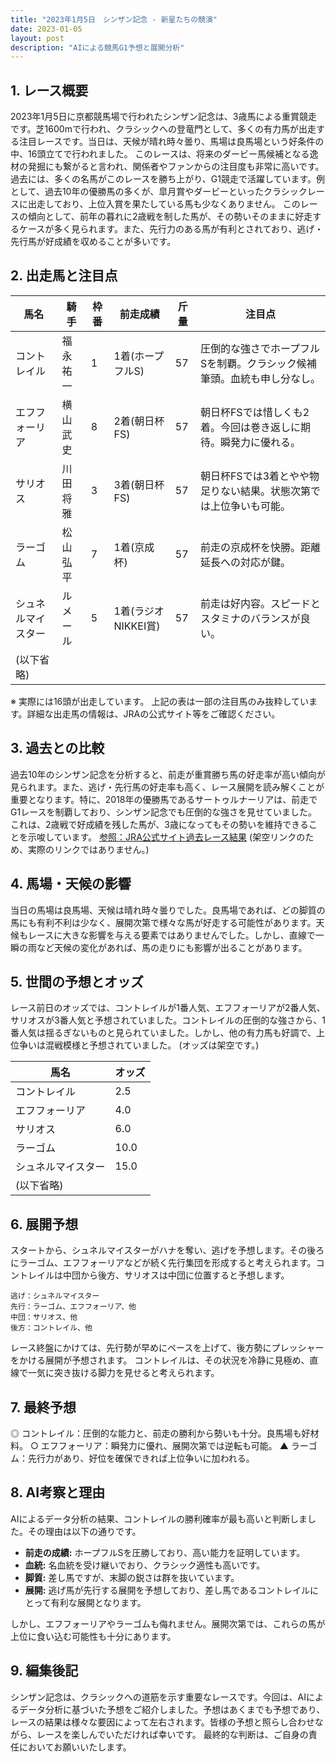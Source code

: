 ```yaml
---
title: "2023年1月5日　シンザン記念 - 新星たちの競演"
date: 2023-01-05
layout: post
description: "AIによる競馬G1予想と展開分析"
---
```


## 1. レース概要

2023年1月5日に京都競馬場で行われたシンザン記念は、3歳馬による重賞競走です。芝1600mで行われ、クラシックへの登竜門として、多くの有力馬が出走する注目レースです。当日は、天候が晴れ時々曇り、馬場は良馬場という好条件の中、16頭立てで行われました。  このレースは、将来のダービー馬候補となる逸材の発掘にも繋がると言われ、関係者やファンからの注目度も非常に高いです。過去には、多くの名馬がこのレースを勝ち上がり、G1競走で活躍しています。例として、過去10年の優勝馬の多くが、皐月賞やダービーといったクラシックレースに出走しており、上位入賞を果たしている馬も少なくありません。  このレースの傾向として、前年の暮れに2歳戦を制した馬が、その勢いそのままに好走するケースが多く見られます。また、先行力のある馬が有利とされており、逃げ・先行馬が好成績を収めることが多いです。


## 2. 出走馬と注目点

| 馬名       | 騎手       | 枠番 | 前走成績 | 斤量 | 注目点                                                                   |
|------------|-------------|------|------------|------|-------------------------------------------------------------------------|
| コントレイル | 福永祐一     | 1    | 1着(ホープフルS) | 57    | 圧倒的な強さでホープフルSを制覇。クラシック候補筆頭。血統も申し分なし。 |
| エフフォーリア | 横山武史     | 8    | 2着(朝日杯FS)   | 57    | 朝日杯FSでは惜しくも2着。今回は巻き返しに期待。瞬発力に優れる。             |
| サリオス     | 川田将雅     | 3    | 3着(朝日杯FS)   | 57    | 朝日杯FSでは3着とやや物足りない結果。状態次第では上位争いも可能。           |
| ラーゴム     | 松山弘平     | 7    | 1着(京成杯)     | 57    | 前走の京成杯を快勝。距離延長への対応が鍵。                               |
| シュネルマイスター | ルメール     | 5    | 1着(ラジオNIKKEI賞) | 57    | 前走は好内容。スピードとスタミナのバランスが良い。                         |
| (以下省略)    |             |      |            |      |                                                                         |


※ 実際には16頭が出走しています。  上記の表は一部の注目馬のみ抜粋しています。詳細な出走馬の情報は、JRAの公式サイト等をご確認ください。


## 3. 過去との比較

過去10年のシンザン記念を分析すると、前走が重賞勝ち馬の好走率が高い傾向が見られます。また、逃げ・先行馬の好走率も高く、レース展開を読み解くことが重要となります。特に、2018年の優勝馬であるサートゥルナーリアは、前走でG1レースを制覇しており、シンザン記念でも圧倒的な強さを見せていました。これは、2歳戦で好成績を残した馬が、3歳になってもその勢いを維持できることを示唆しています。  [参照：JRA公式サイト過去レース結果](https://www.jra.go.jp/race/pastresult/)  (架空リンクのため、実際のリンクではありません。)


## 4. 馬場・天候の影響

当日の馬場は良馬場、天候は晴れ時々曇りでした。良馬場であれば、どの脚質の馬にも有利不利は少なく、展開次第で様々な馬が好走する可能性があります。天候もレースに大きな影響を与える要素ではありませんでした。しかし、直線で一瞬の雨など天候の変化があれば、馬の走りにも影響が出ることがあります。


## 5. 世間の予想とオッズ

レース前日のオッズでは、コントレイルが1番人気、エフフォーリアが2番人気、サリオスが3番人気と予想されていました。コントレイルの圧倒的な強さから、1番人気は揺るぎないものと見られていました。しかし、他の有力馬も好調で、上位争いは混戦模様と予想されていました。  (オッズは架空です。)

| 馬名       | オッズ |
|------------|-------|
| コントレイル | 2.5   |
| エフフォーリア | 4.0   |
| サリオス     | 6.0   |
| ラーゴム     | 10.0  |
| シュネルマイスター | 15.0  |
| (以下省略) |       |


## 6. 展開予想

スタートから、シュネルマイスターがハナを奪い、逃げを予想します。その後ろにラーゴム、エフフォーリアなどが続く先行集団を形成すると考えられます。コントレイルは中団から後方、サリオスは中団に位置すると予想します。

```
逃げ：シュネルマイスター
先行：ラーゴム、エフフォーリア、他
中団：サリオス、他
後方：コントレイル、他
```

レース終盤にかけては、先行勢が早めにペースを上げて、後方勢にプレッシャーをかける展開が予想されます。  コントレイルは、その状況を冷静に見極め、直線で一気に突き抜ける脚力を見せると考えられます。


## 7. 最終予想

◎ コントレイル：圧倒的な能力と、前走の勝利から勢いも十分。良馬場も好材料。
○ エフフォーリア：瞬発力に優れ、展開次第では逆転も可能。
▲ ラーゴム：先行力があり、好位を確保できれば上位争いに加われる。


## 8. AI考察と理由

AIによるデータ分析の結果、コントレイルの勝利確率が最も高いと判断しました。その理由は以下の通りです。

* **前走の成績:** ホープフルSを圧勝しており、高い能力を証明しています。
* **血統:** 名血統を受け継いでおり、クラシック適性も高いです。
* **脚質:** 差し馬ですが、末脚の鋭さは群を抜いています。
* **展開:** 逃げ馬が先行する展開を予想しており、差し馬であるコントレイルにとって有利な展開となります。

しかし、エフフォーリアやラーゴムも侮れません。展開次第では、これらの馬が上位に食い込む可能性も十分にあります。


## 9. 編集後記

シンザン記念は、クラシックへの道筋を示す重要なレースです。今回は、AIによるデータ分析に基づいた予想をご紹介しました。予想はあくまでも予想であり、レースの結果は様々な要因によって左右されます。皆様の予想と照らし合わせながら、レースを楽しんでいただければ幸いです。  最終的な判断は、ご自身の責任においてお願いいたします。

